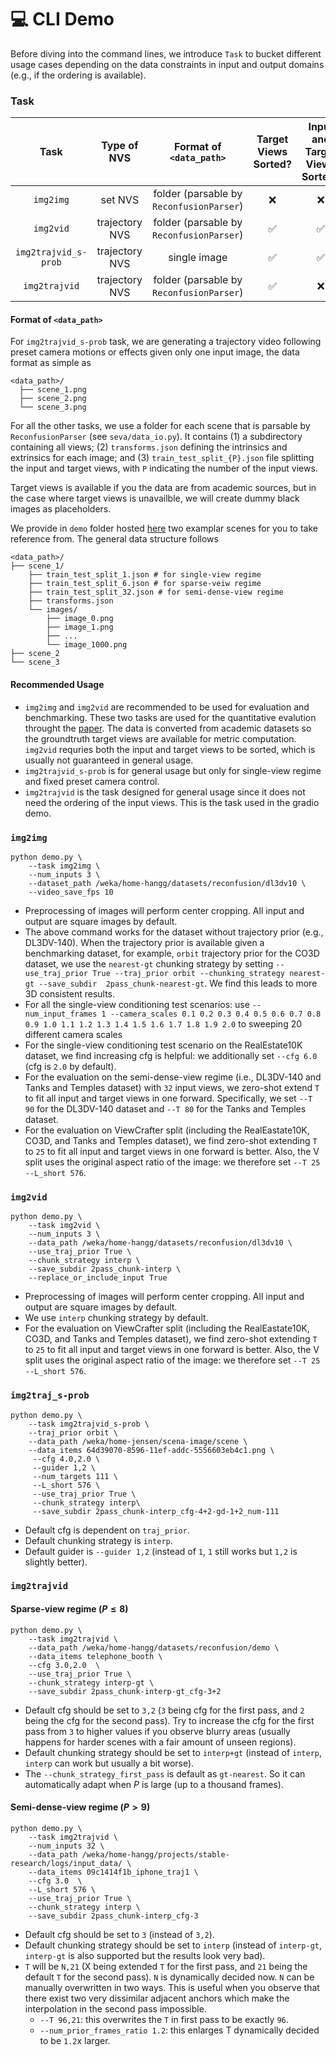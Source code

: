 # :computer: CLI Demo

Before diving into the command lines, we introduce `Task` to bucket different usage cases depending on the data constraints in input and output domains (e.g., if the ordering is available).

### Task
| Task | Type of NVS | Format of `<data_path>` | Target Views Sorted? | Input and Target Views Sorted? | Recommended Usage |
|:--------:|:--------:|:--------:|:--------:|:--------:| :--------:| 
| `img2img`   | set NVS     | folder (parsable by `ReconfusionParser`)     | :x:     | :x:     | evaluation, benchmarking |
| `img2vid`    | trajectory NVS     | folder (parsable by `ReconfusionParser`)     | :white_check_mark:     | :white_check_mark:     | evaluation, benchmarking
| `img2trajvid_s-prob`    | trajectory NVS     | single image     | :white_check_mark:     | :white_check_mark:     | general |
| `img2trajvid`    | trajectory NVS     | folder (parsable by `ReconfusionParser`)     | :white_check_mark:     | :x:    | general |

#### Format of `<data_path>`

For `img2trajvid_s-prob` task, we are generating a trajectory video following preset camera motions or effects given only one input image, the data format as simple as

```
<data_path>/
  ├── scene_1.png
  ├── scene_2.png
  └── scene_3.png
```

For all the other tasks, we use a folder for each scene that is parsable by `ReconfusionParser` (see `seva/data_io.py`). It contains (1) a subdirectory containing all views; (2) `transforms.json` defining the intrinsics and extrinsics for each image; and (3) `train_test_split_{P}.json` file splitting the input and target views, with `P` indicating the number of the input views.

Target views is available if you the data are from academic sources, but in the case where target views is unavailble, we will create dummy black images as placeholders.

We provide in `demo` folder hosted <a href="">here</a> two examplar scenes for you to take reference from. The general data structure follows
```
<data_path>/
├── scene_1/
    ├── train_test_split_1.json # for single-view regime
    ├── train_test_split_6.json # for sparse-veiw regime
    ├── train_test_split_32.json # for semi-dense-view regime
    ├── transforms.json
    └── images/
        ├── image_0.png
        ├── image_1.png
        ├── ...
        └── image_1000.png
├── scene_2
└── scene_3
```

#### Recommended Usage
- `img2img` and `img2vid` are recommended to be used for evaluation and benchmarking. These two tasks are used for the quantitative evalution throught the <a href="https://arxiv.org/abs/0000.0000">paper</a>. The data is converted from academic datasets so the groundtruth target views are available for metric computation. `img2vid` requries both the input and target views to be sorted, which is usually not guaranteed in general usage.
- `img2trajvid_s-prob` is for general usage but only for single-view regime and fixed preset camera control.
- `img2trajvid` is the task designed for general usage since it does not need the ordering of the input views. This is the task used in the gradio demo.


### `img2img`

```
python demo.py \
    --task img2img \
    --num_inputs 3 \ 
    --dataset_path /weka/home-hangg/datasets/reconfusion/dl3dv10 \
    --video_save_fps 10
```
- Preprocessing of images will perform center cropping. All input and output are square images by default.
- The above command works for the dataset without trajectory prior (e.g., DL3DV-140). When the trajectory prior is available given a benchmarking dataset, for example, `orbit` trajectory prior for the CO3D dataset, we use the `nearest-gt` chunking strategy by setting `--use_traj_prior True --traj_prior orbit --chunking_strategy nearest-gt --save_subdir  2pass_chunk-nearest-gt`. We find this leads to more 3D consistent results.
- For all the single-view conditioning test scenarios: use `--num_input_frames 1 --camera_scales 0.1 0.2 0.3 0.4 0.5 0.6 0.7 0.8 0.9 1.0 1.1 1.2 1.3 1.4 1.5 1.6 1.7 1.8 1.9 2.0` to sweeping 20 different camera scales
- For the single-view conditioning test scenario on the RealEstate10K dataset, we find increasing cfg is helpful: we additionally set `--cfg 6.0` (cfg is `2.0` by default).
- For the evaluation on the semi-dense-view regime (i.e., DL3DV-140 and Tanks and Temples dataset) with `32` input views, we zero-shot extend `T` to fit all input and target views in one forward. Specifically, we set `--T 90` for the DL3DV-140 dataset and `--T 80` for the Tanks and Temples dataset.
- For the evaluation on ViewCrafter split (including the RealEastate10K, CO3D, and Tanks and Temples dataset), we find zero-shot extending `T` to `25` to fit all input and target views in one forward is better. Also, the V split uses the original aspect ratio of the image: we therefore set `--T 25 --L_short 576`.


### `img2vid`

```
python demo.py \
    --task img2vid \
    --num_inputs 3 \
    --data_path /weka/home-hangg/datasets/reconfusion/dl3dv10 \
    --use_traj_prior True \
    --chunk_strategy interp \
    --save_subdir 2pass_chunk-interp \
    --replace_or_include_input True
```


- Preprocessing of images will perform center cropping. All input and output are square images by default.
- We use `interp` chunking strategy by default.
- For the evaluation on ViewCrafter split (including the RealEastate10K, CO3D, and Tanks and Temples dataset), we find zero-shot extending `T` to `25` to fit all input and target views in one forward is better. Also, the V split uses the original aspect ratio of the image: we therefore set `--T 25 --L_short 576`.

### `img2traj_s-prob`

```
python demo.py \
    --task img2trajvid_s-prob \
    --traj_prior orbit \
    --data_path /weka/home-jensen/scena-image/scene \
    --data_items 64d39070-8596-11ef-addc-5556603eb4c1.png \
     --cfg 4.0,2.0 \
     --guider 1,2 \
     --num_targets 111 \
     --L_short 576 \
     --use_traj_prior True \
     --chunk_strategy interp\
     --save_subdir 2pass_chunk-interp_cfg-4+2-gd-1+2_num-111

```

- Default cfg is dependent on `traj_prior`. 
- Default chunking strategy is `interp`. 
- Default guider is `--guider 1,2` (instead of `1`, `1` still works but `1,2` is slightly better).

### `img2trajvid`

#### Sparse-view regime ($P\leq 8$)

```
python demo.py \    
    --task img2trajvid \                       
    --data_path /weka/home-hangg/datasets/reconfusion/demo \
    --data_items telephone_booth \
    --cfg 3.0,2.0  \
    --use_traj_prior True \
    --chunk_strategy interp-gt \
    --save_subdir 2pass_chunk-interp-gt_cfg-3+2 
```

- Default cfg should be set to `3,2` (`3` being cfg for the first pass, and `2` being the cfg for the second pass). Try to increase the cfg for the first pass from `3` to higher values if you observe blurry areas (usually happens for harder scenes with a fair amount of unseen regions).
- Default chunking strategy should be set to `interp+gt` (instead of `interp`, `interp` can work but usually a bit worse).
- The `--chunk_strategy_first_pass` is default as `gt-nearest`. So it can automatically adapt when $P$ is large (up to a thousand frames).


#### Semi-dense-view regime ($P>9$)
```
python demo.py \
    --task img2trajvid \
    --num_inputs 32 \
    --data_path /weka/home-hangg/projects/stable-research/logs/input_data/ \
    --data_items 09c1414f1b_iphone_traj1 \
    --cfg 3.0  \
    --L_short 576 \
    --use_traj_prior True \
    --chunk_strategy interp \
    --save_subdir 2pass_chunk-interp_cfg-3
```
- Default cfg should be set to `3` (instead of `3,2`).
- Default chunking strategy should be set to `interp` (instead of `interp-gt`, `interp-gt` is also supported but the results look very bad).
- `T` will be `N,21` (X being extended `T` for the first pass, and `21` being the default `T` for the second pass). `N` is dynamically decided now. `N` can be manually overwritten in two ways. This is useful when you observe that there exist two very dissimilar adjacent anchors which make the interpolation in the second pass impossible.
    - `--T 96,21`: this overwrites the `T` in first pass to be exactly `96`.
    - `--num_prior_frames_ratio 1.2`: this enlarges T dynamically decided to be `1.2`x larger.

